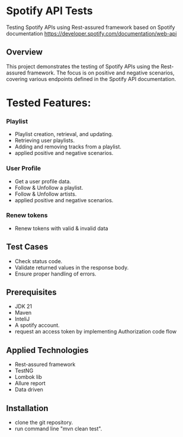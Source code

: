 # Spotify API Tests
Testing Spotify APIs using Rest-assured framework based on Spotify documentation https://developer.spotify.com/documentation/web-api

## Overview
This project demonstrates the testing of Spotify APIs using the Rest-assured framework. The focus is on positive and negative scenarios, covering various endpoints defined in the Spotify API documentation.

# Tested Features:
### Playlist
- Playlist creation, retrieval, and updating.
- Retrieving user playlists.
- Adding and removing tracks from a playlist.
- applied positive and negative scenarios.
  
### User Profile
- Get a user profile data.
- Follow & Unfollow a playlist.
- Follow & Unfollow artists.
- applied positive and negative scenarios.
  
### Renew tokens
- Renew tokens with valid & invalid data

## Test Cases
- Check status code.
- Validate returned values in the response body.
- Ensure proper handling of errors.
  
## Prerequisites
- JDK 21
- Maven
- InteliJ
- A spotify account.
- request an access token by implementing Authorization code flow
  
## Applied Technologies
- Rest-assured framework
- TestNG
- Lombok lib
- Allure report
- Data driven
  
## Installation 
- clone the git repository.
- run command line "mvn clean test".

